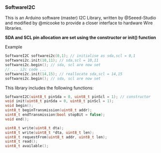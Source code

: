 ### SoftwareI2C

This is an Arduino software (master) I2C Library, written by @Seeed-Studio and modified by @micooke to provide a closer interface to hardware Wire libraries.

**SDA and SCL pin allocation are set using the constructor or init() function**

Example

```c++
SoftwareI2C softwarei2c(0,1); // initialise as sda,scl = 0,1 
softwarei2c.init(10,11); // sda,scl = 10,11
softwarei2c.begin(); // sda, scl are now set
// ... i2c code ...
softwarei2c.init(14,15); // reallocate sda,scl = 14,15
softwarei2c.begin(); // sda, scl are now set


```

This library includes the following functions:
```c++
SoftwareI2C(uint8_t pinSda = 0, uint8_t pinScl = 1); // constructor
void init(uint8_t pinSda = 0, uint8_t pinScl = 1);
void begin(); 
uint8_t beginTransmission(uint8_t addr);
uint8_t endTransmission(bool stopBit = false);
void end();

uint8_t write(uint8_t dta);
uint8_t write(uint8_t *dta, uint8_t len);
uint8_t requestFrom(uint8_t addr, uint8_t len);
uint8_t read();
uint8_t available();
```

